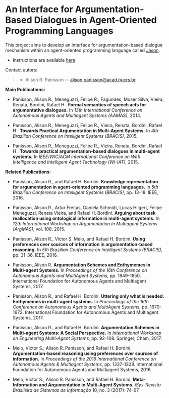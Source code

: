# An Interface for Argumentation-Based Dialogues in Agent-Oriented Programming Languages



This project aims to develop an interface for argumentation-based dialogue mechanism within an agent-oriented programming language called [Jason](http://jason.sf.net/).

- Instructions are available [here](https://github.com/AlisonPanisson/ABDinAOPL/blob/master/instructions.md)

Contact autors:

> * Alison R. Panisson -- alison.panisson@acad.pucrs.br


**Main Publications:**

* Panisson, Alison R., Meneguzzi, Felipe R., Fagundes, Moser Silva, Vieira, Renata, Bordini, Rafael H . **Formal semantics of speech acts for argumentative dialogues.** In *13th International Conference on Autonomous Agents and Multiagent Systems (AAMAS)*, 2014.

* Panisson, Alison R., Meneguzzi, Felipe R., Vieira, Renata, Bordini, Rafael H . **Towards Practical Argumentation in Multi-Agent Systems.** In *4th Brazilian Conference on Intelligent Systems (BRACIS)*, 2015.

* Panisson, Alison R., Meneguzzi, Felipe R., Vieira, Renata, Bordini, Rafael H . **Towards practical argumentation-based dialogues in multi-agent systems.** In *IEEE/WIC/ACM International Conference on Web Intelligence and Intelligent Agent Technology (WI-IAT)*, 2015.


**Related Publications:**

* Panisson, Alison R., and Rafael H. Bordini. **Knowledge representation for argumentation in agent-oriented programming languages.** In *5th Brazilian Conference on Intelligent Systems (BRACIS)*, pp. 13-18. IEEE, 2016.

* Panisson, Alison R., Artur Freitas, Daniela Schmidt, Lucas Hilgert, Felipe Meneguzzi, Renata Vieira, and Rafael H. Bordini. **Arguing about task reallocation using ontological information in multi-agent systems.** In *12th International Workshop on Argumentation in Multiagent Systems (ArgMAS)*, vol. 108. 2015.

* Panisson, Alison R., Victor S. Melo, and Rafael H. Bordini. **Using preferences over sources of information in argumentation-based reasoning.** In *5th Brazilian Conference on Intelligent Systems (BRACIS)*, pp. 31-36. IEEE, 2016.

* Panisson, Alison R. **Argumentation Schemes and Enthymemes in Multi-agent Systems.** In *Proceedings of the 16th Conference on Autonomous Agents and MultiAgent Systems*, pp. 1849-1850. International Foundation for Autonomous Agents and Multiagent Systems, 2017.

* Panisson, Alison R., and Rafael H. Bordini. **Uttering only what is needed: Enthymemes in multi-agent systems.** In *Proceedings of the 16th Conference on Autonomous Agents and MultiAgent Systems*, pp. 1670-1672. International Foundation for Autonomous Agents and Multiagent Systems, 2017.

* Panisson, Alison R., and Rafael H. Bordini. **Argumentation Schemes in Multi-agent Systems: A Social Perspective.** In *International Workshop on Engineering Multi-Agent Systems*, pp. 92-108. Springer, Cham, 2017.

* Melo, Victor S., Alison R. Panisson, and Rafael H. Bordini. **Argumentation-based reasoning using preferences over sources of information.** In *Proceedings of the 2016 International Conference on Autonomous Agents & Multiagent Systems*, pp. 1337-1338. International Foundation for Autonomous Agents and Multiagent Systems, 2016.

* Melo, Victor S., Alison R. Panisson, and Rafael H. Bordini. **Meta-Information and Argumentation in Multi-Agent Systems.** *iSys-Revista Brasileira de Sistemas de Informação* 
10, no. 3 (2017): 74-97.

